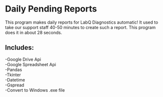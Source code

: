 # Daily Pending Reports

This program makes daily reports for LabQ Diagnostics automatic!
It used to take our support staff 40-50 minutes to create such a report.
This program does it in about 28 seconds. 

## Includes:
-Google Drive Api  
-Google Spreadsheet Api  
-Pandas  
-Tkinter  
-Datetime  
-Gspread  
-Convert to Windows .exe file  
